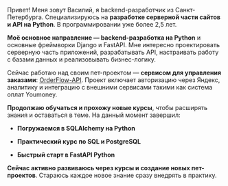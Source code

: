 Привет! Меня зовут Василий, я backend-разработчик из Санкт-Петербурга. Специализируюсь на **разработке серверной части сайтов и API на Python**. В программировании уже более 2,5 лет.

**Моё основное направление — backend-разработка на Python** и основные фреймворки  Django и FastAPI. Мне интересно проектировать серверную часть приложений, разрабатывать API, настраивать работу с базами данных и реализовывать бизнес-логику.

Сейчас работаю над своим пет-проектом — **сервисом для управления заказами**: [OrderFlow-API](https://github.com/EVA666999/OrderFlow-API). Проект включает авторизацию через Яндекс, аналитику и интеграцию с внешними сервисами такими как система оплат Youmoney.

**Продолжаю обучаться и прохожу новые курсы**, чтобы расширять знания и оставаться в теме. На данный момент завершил:

- **Погружаемся в SQLAlchemy на Python**
    
- **Практический курс по SQL и PostgreSQL**
    
- **Быстрый старт в FastAPI Python**
    

**Сейчас активно развиваюсь через курсы и создание новых пет-проектов**. Стараюсь каждое новое знание сразу внедрять в практику.
